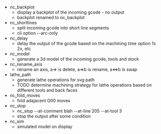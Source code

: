  * nc_backplot
    * display a backplot of the incoming gcode - no output
    * backplot renamed to nc_backplot
 * nc_shortlines
    * split incoming gcode into short line segments
    * cli option --arc-only
 * nc_delay
    * delay the output of the gcode based on the machining time option 1x 2x, etc
 * nc_model
    * generate a 3d model of the incoming gcode, tools and stock
 * nc_rename_axis
    * rename an axis, a=> is delete, a=>b is rename, a<=>b is swap
 * lathe_path
    * generate lathe operations for svg path
    * TODO determine machining strategy for lathe operations based on different tools and back faces
 * nc_fold_moves
    * fold adajacent G00 moves
 * nc_stop
    * nc_stop --at-comment blah --at-line 205 --at-tool 3
    * stop the output after some condition
 * nc_sim
    * simulated model on display
